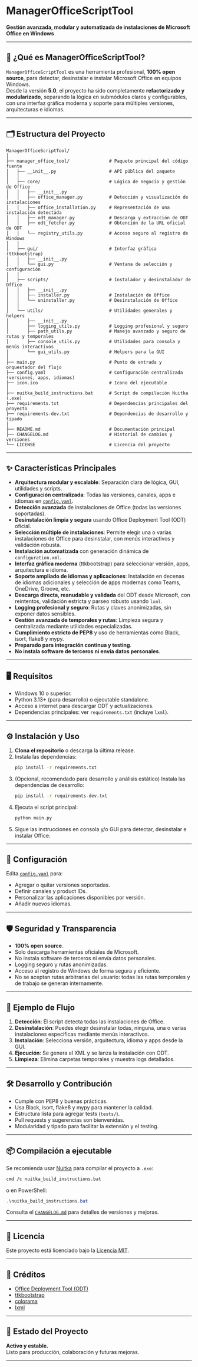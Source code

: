 # ManagerOfficeScriptTool

**Gestión avanzada, modular y automatizada de instalaciones de Microsoft Office en Windows**

---

## 🚀 ¿Qué es ManagerOfficeScriptTool?

`ManagerOfficeScriptTool` es una herramienta profesional, **100% open source**, para detectar, desinstalar e instalar Microsoft Office en equipos Windows.  
Desde la versión **5.0**, el proyecto ha sido completamente **refactorizado y modularizado**, separando la lógica en submódulos claros y configurables, con una interfaz gráfica moderna y soporte para múltiples versiones, arquitecturas e idiomas.

---

## 🗂️ Estructura del Proyecto

```
ManagerOfficeScriptTool/
│
├── manager_office_tool/               # Paquete principal del código fuente
│   ├── __init__.py                    # API pública del paquete
│   │
│   ├── core/                          # Lógica de negocio y gestión de Office
│   │   ├── __init__.py
│   │   ├── office_manager.py          # Detección y visualización de instalaciones
│   │   ├── office_installation.py     # Representación de una instalación detectada
│   │   ├── odt_manager.py             # Descarga y extracción de ODT
│   │   ├── odt_fetcher.py             # Obtención de la URL oficial de ODT
│   │   └── registry_utils.py          # Acceso seguro al registro de Windows
│   │
│   ├── gui/                           # Interfaz gráfica (ttkbootstrap)
│   │   ├── __init__.py
│   │   └── gui.py                     # Ventana de selección y configuración
│   │
│   ├── scripts/                       # Instalador y desinstalador de Office
│   │   ├── __init__.py
│   │   ├── installer.py               # Instalación de Office
│   │   └── uninstaller.py             # Desinstalación de Office
│   │
│   └── utils/                         # Utilidades generales y helpers
│       ├── __init__.py
│       ├── logging_utils.py           # Logging profesional y seguro
│       ├── path_utils.py              # Manejo avanzado y seguro de rutas y temporales
│       ├── console_utils.py           # Utilidades para consola y menús interactivos
│       └── gui_utils.py               # Helpers para la GUI
│
├── main.py                            # Punto de entrada y orquestador del flujo
├── config.yaml                        # Configuración centralizada (versiones, apps, idiomas)
├── icon.ico                           # Icono del ejecutable
│
├── nuitka_build_instructions.bat      # Script de compilación Nuitka (.exe)
├── requirements.txt                   # Dependencias principales del proyecto
├── requirements-dev.txt               # Dependencias de desarrollo y tipado
│
├── README.md                          # Documentación principal
├── CHANGELOG.md                       # Historial de cambios y versiones
└── LICENSE                            # Licencia del proyecto
```

---

## ✨ Características Principales

- **Arquitectura modular y escalable**: Separación clara de lógica, GUI, utilidades y scripts.
- **Configuración centralizada**: Todas las versiones, canales, apps e idiomas en [`config.yaml`](config.yaml).
- **Detección avanzada** de instalaciones de Office (todas las versiones soportadas).
- **Desinstalación limpia y segura** usando Office Deployment Tool (ODT) oficial.
- **Selección múltiple de instalaciones**: Permite elegir una o varias instalaciones de Office para desinstalar, con menús interactivos y validación robusta.
- **Instalación automatizada** con generación dinámica de `configuration.xml`.
- **Interfaz gráfica moderna** (ttkbootstrap) para seleccionar versión, apps, arquitectura e idioma.
- **Soporte ampliado de idiomas y aplicaciones**: Instalación en decenas de idiomas adicionales y selección de apps modernas como Teams, OneDrive, Groove, etc.
- **Descarga directa, reanudable y validada** del ODT desde Microsoft, con reintentos, validación estricta y parseo robusto usando `lxml`.
- **Logging profesional y seguro**: Rutas y claves anonimizadas, sin exponer datos sensibles.
- **Gestión avanzada de temporales y rutas**: Limpieza segura y centralizada mediante utilidades especializadas.
- **Cumplimiento estricto de PEP8** y uso de herramientas como Black, isort, flake8 y mypy.
- **Preparado para integración continua y testing**.
- **No instala software de terceros ni envía datos personales**.

---

## 🖥️ Requisitos

- Windows 10 o superior.
- Python 3.13+ (para desarrollo) o ejecutable standalone.
- Acceso a internet para descargar ODT y actualizaciones.
- Dependencias principales: ver `requirements.txt` (incluye `lxml`).

---

## ⚙️ Instalación y Uso

1. **Clona el repositorio** o descarga la última release.
2. Instala las dependencias:
   ```sh
   pip install -r requirements.txt
   ```
3. (Opcional, recomendado para desarrollo y análisis estático) Instala las dependencias de desarrollo:
   ```sh
   pip install -r requirements-dev.txt
   ```
4. Ejecuta el script principal:
   ```sh
   python main.py
   ```
5. Sigue las instrucciones en consola y/o GUI para detectar, desinstalar e instalar Office.

---

## 🧩 Configuración

Edita [`config.yaml`](config.yaml) para:
- Agregar o quitar versiones soportadas.
- Definir canales y product IDs.
- Personalizar las aplicaciones disponibles por versión.
- Añadir nuevos idiomas.

---

## 🛡️ Seguridad y Transparencia

- **100% open source**.
- Solo descarga herramientas oficiales de Microsoft.
- No instala software de terceros ni envía datos personales.
- Logging seguro y rutas anonimizadas.
- Acceso al registro de Windows de forma segura y eficiente.
- No se aceptan rutas arbitrarias del usuario: todas las rutas temporales y de trabajo se generan internamente.

---

## 📝 Ejemplo de Flujo

1. **Detección**: El script detecta todas las instalaciones de Office.
2. **Desinstalación**: Puedes elegir desinstalar todas, ninguna, una o varias instalaciones específicas mediante menús interactivos.
3. **Instalación**: Selecciona versión, arquitectura, idioma y apps desde la GUI.
4. **Ejecución**: Se genera el XML y se lanza la instalación con ODT.
5. **Limpieza**: Elimina carpetas temporales y muestra logs detallados.

---

## 🛠️ Desarrollo y Contribución

- Cumple con PEP8 y buenas prácticas.
- Usa Black, isort, flake8 y mypy para mantener la calidad.
- Estructura lista para agregar tests (`tests/`).
- Pull requests y sugerencias son bienvenidas.
- Modularidad y tipado para facilitar la extensión y el testing.

---

## 📦 Compilación a ejecutable

Se recomienda usar [Nuitka](https://nuitka.net/) para compilar el proyecto a `.exe`:

```sh
cmd /c nuitka_build_instructions.bat
```
o en PowerShell:
```powershell
.\nuitka_build_instructions.bat
```

Consulta el [`CHANGELOG.md`](CHANGELOG.md) para detalles de versiones y mejoras.

---

## 📄 Licencia

Este proyecto está licenciado bajo la [Licencia MIT](LICENSE).

---

## 🙌 Créditos

- [Office Deployment Tool (ODT)](http://aka.ms/ODT)
- [ttkbootstrap](https://ttkbootstrap.readthedocs.io/)
- [colorama](https://pypi.org/project/colorama/)
- [lxml](https://lxml.de/)

---

## 📣 Estado del Proyecto

**Activo y estable.**  
Listo para producción, colaboración y futuras mejoras.

---
